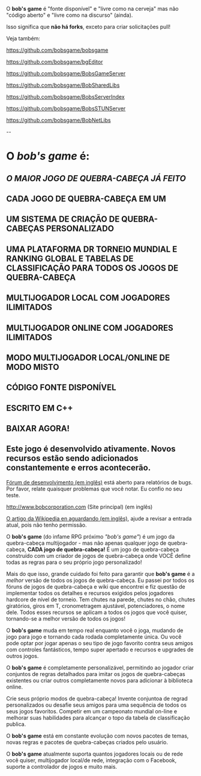 O **bob's game** é "fonte disponível" e "livre como na cerveja" mas não "código aberto" e "livre como na discurso" (ainda).

Isso significa que **não há forks**, exceto para criar solicitações pull!

Veja também:

https://github.com/bobsgame/bobsgame

https://github.com/bobsgame/bgEditor

https://github.com/bobsgame/BobsGameServer

https://github.com/bobsgame/BobSharedLibs

https://github.com/bobsgame/BobsServerIndex

https://github.com/bobsgame/BobsSTUNServer

https://github.com/bobsgame/BobNetLibs


--

# O *bob's game* é:

## *O MAIOR JOGO DE QUEBRA-CABEÇA JÁ FEITO*

## CADA JOGO DE QUEBRA-CABEÇA EM UM

## UM SISTEMA DE CRIAÇÃO DE QUEBRA-CABEÇAS PERSONALIZADO

## UMA PLATAFORMA DR TORNEIO MUNDIAL E RANKING GLOBAL E TABELAS DE CLASSIFICAÇÃO PARA TODOS OS JOGOS DE QUEBRA-CABEÇA

## MULTIJOGADOR LOCAL COM JOGADORES ILIMITADOS

## MULTIJOGADOR ONLINE COM JOGADORES ILIMITADOS

## MODO MULTIJOGADOR LOCAL/ONLINE DE MODO MISTO

## CÓDIGO FONTE DISPONÍVEL

## ESCRITO EM C++

## BAIXAR AGORA!

## Este jogo é desenvolvido ativamente. Novos recursos estão sendo adicionados constantemente e erros acontecerão.

[Fórum de desenvolvimento (em inglês)](http://bobsgame.com/forum) está aberto para relatórios de bugs. Por favor, relate quaisquer problemas que você notar. Eu confio no seu teste.

http://www.bobcorporation.com (Site principal) (em inglês)

[O artigo da Wikipedia en aguardando (em inglês)](https://en.wikipedia.org/w/index.php?title=Bob%27s_Game&oldid=713042467), ajude a revisar a entrada atual, pois não tenho permissão.

O **bob's game** (do infame RPG próximo *"bob's game"*) é um jogo da quebra-cabeça multijogador - mas não apenas qualquer jogo de quebra-cabeça, **CADA jogo de quebra-cabeça!** É um jogo de quebra-cabeça construído com um criador de jogos de quebra-cabeça onde VOCÊ define todas as regras para o seu próprio jogo personalizado!

Mais do que isso, grande cuidado foi feito para garantir que **bob's game** é a *melhor* versão de todos os jogos de quebra-cabeça. Eu passei por todos os fóruns de jogos de quebra-cabeça e wiki que encontrei e fiz questão de implementar todos os detalhes e recursos exigidos pelos jogadores hardcore de nível de torneio. Tem chutes na parede, chutes no chão, chutes giratórios, giros em T, cronometragem ajustável, potenciadores, o nome dele. Todos esses recursos se aplicam a todos os jogos que você quiser, tornando-se a melhor versão de todos os jogos!

O **bob's game** muda em tempo real enquanto você o joga, mudando de jogo para jogo e tornando cada rodada completamente única. Ou você pode optar por jogar apenas o seu tipo de jogo favorito contra seus amigos com controles fantásticos, tempo super apertado e recursos e upgrades de outros jogos.

O **bob's game** é completamente personalizável, permitindo ao jogador criar conjuntos de regras detalhados para imitar os jogos de quebra-cabeças existentes ou criar outros completamente novos para adicionar à biblioteca online.

Crie seus próprio modos de quebra-cabeça! Invente conjuntoa de regrad personalizados ou desafie seus amigos para uma sequência de todos os seus jogos favoritos. Competir em um campeonato mundial on-line e melhorar suas habilidades para alcançar o topo da tabela de classificação publica.

O **bob's game** está em constante evolução com novos pacotes de temas, novas regras e pacotes de quebra-cabeças criados pelo usuário.

O **bob's game** atualmente suporta quantos jogadores locais ou de rede você quiser, multijogador local/de rede, integração com o Facebook, suporte a controlador de jogos e muito mais.
